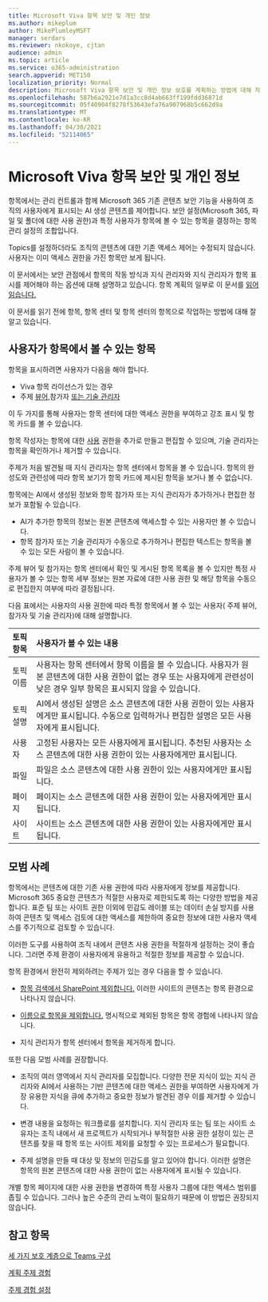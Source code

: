 ```yaml
---
title: Microsoft Viva 항목 보안 및 개인 정보
ms.author: mikeplum
author: MikePlumleyMSFT
manager: serdars
ms.reviewer: nkokoye, cjtan
audience: admin
ms.topic: article
ms.service: o365-administration
search.appverid: MET150
localization_priority: Normal
description: Microsoft Viva 항목 보안 및 개인 정보 보호를 계획하는 방법에 대해 자세히 알아보기
ms.openlocfilehash: 587b6a2921e7d1a3cc8d4ab663ff199fdd36871d
ms.sourcegitcommit: 05f40904f8278f53643efa76a907968b5c662d9a
ms.translationtype: MT
ms.contentlocale: ko-KR
ms.lasthandoff: 04/30/2021
ms.locfileid: "52114065"
---
```

# <a name="microsoft-viva-topics-security-and-privacy"></a>Microsoft Viva 항목 보안 및 개인 정보

항목에서는 관리 컨트롤과 함께 Microsoft 365 기존 콘텐츠 보안 기능을 사용하여 조직의 사용자에게 표시되는 AI 생성 콘텐츠를 제어합니다. 보안 설정(Microsoft 365, 파일 및 폴더에 대한 사용 권한)과 특정 사용자가 항목에 볼 수 있는 항목을 결정하는 항목 관리 설정의 조합입니다.

Topics를 설정하더라도 조직의 콘텐츠에 대한 기존 액세스 제어는 수정되지 않습니다. 사용자는 이미 액세스 권한을 가진 항목만 보게 됩니다.

이 문서에서는 보안 관점에서 항목의 작동 방식과 지식 관리자와 지식 관리자가 항목 표시를 제어해야 하는 옵션에 대해 설명하고 있습니다. 항목 계획의 일부로 이 문서를 [읽어 읽습니다.](plan-topic-experiences.md)

이 문서를 읽기 전에 항목, [](topic-center-overview.md)항목 센터 및 [](manage-topics.md) 항목 센터의 항목으로 작업하는 방법에 대해 잘 알고 있습니다. [](topic-experiences-overview.md)

## <a name="what-users-can-see-in-topics"></a>사용자가 항목에서 볼 수 있는 항목

항목을 표시하려면 사용자가 다음을 해야 합니다.

- Viva 항목 라이선스가 있는 경우
- 주제 [뷰어,](topic-experiences-knowledge-rules.md#change-who-can-see-topics-in-your-organization)참가자 [또는 기술 관리자](topic-experiences-user-permissions.md)

이 두 가지를 통해 사용자는 항목 센터에 대한 액세스 권한을 부여하고 강조 표시 및 항목 카드를 볼 수 있습니다.

항목 작성자는 항목에 대한 [사용](topic-experiences-user-permissions.md) 권한을 추가로 만들고 편집할 수 있으며, 기술 관리자는 항목을 확인하거나 제거할 수 있습니다.

주제가 처음 발견될 때 지식 관리자는 항목 센터에서 항목을 볼 수 있습니다. 항목의 완성도와 관련성에 따라 항목 보기가 항목 카드에 제시된 항목을 보거나 볼 수 없습니다.

항목에는 AI에서 생성된 정보와 항목 참가자 또는 지식 관리자가 추가하거나 편집한 정보가 포함될 수 있습니다.

- AI가 추가한 항목의 정보는 원본 콘텐츠에 액세스할 수 있는 사용자만 볼 수 있습니다.
- 항목 참가자 또는 기술 관리자가 수동으로 추가하거나 편집한 텍스트는 항목을 볼 수 있는 모든 사람이 볼 수 있습니다.

주제 뷰어 및 참가자는 항목 센터에서 확인 및 게시된 항목 목록을 볼 수 있지만 특정 사용자가 볼 수 있는 항목 세부 정보는 원본 자료에 대한 사용 권한 및 해당 항목을 수동으로 편집한지 여부에 따라 결정됩니다.

다음 표에서는 사용자의 사용 권한에 따라 특정 항목에서 볼 수 있는 사용자( 주제 뷰어, 참가자 및 기술 관리자)에 대해 설명합니다.

|토픽 항목|사용자가 볼 수 있는 내용|
|:---------|:------------------|
|토픽 이름|사용자는 항목 센터에서 항목 이름을 볼 수 있습니다. 사용자가 원본 콘텐츠에 대한 사용 권한이 없는 경우 또는 사용자에게 관련성이 낮은 경우 일부 항목은 표시되지 않을 수 있습니다.|
|토픽 설명|AI에서 생성된 설명은 소스 콘텐츠에 대한 사용 권한이 있는 사용자에게만 표시됩니다. 수동으로 입력하거나 편집한 설명은 모든 사용자에게 표시됩니다.|
|사용자|고정된 사용자는 모든 사용자에게 표시됩니다. 추천된 사용자는 소스 콘텐츠에 대한 사용 권한이 있는 사용자에게만 표시됩니다.|
|파일|파일은 소스 콘텐츠에 대한 사용 권한이 있는 사용자에게만 표시됩니다.|
|페이지|페이지는 소스 콘텐츠에 대한 사용 권한이 있는 사용자에게만 표시됩니다.|
|사이트|사이트는 소스 콘텐츠에 대한 사용 권한이 있는 사용자에게만 표시됩니다.|

## <a name="best-practices"></a>모범 사례

항목에서는 콘텐츠에 대한 기존 사용 권한에 따라 사용자에게 정보를 제공합니다. Microsoft 365 중요한 콘텐츠가 적절한 사용자로 제한되도록 하는 다양한 방법을 제공합니다. 표준 팀 또는 사이트 권한 이외에 민감도 레이블 [](../compliance/dlp-learn-about-dlp.md) 또는 데이터 손실 방지를 [](/azure/active-directory/governance/access-reviews-overview) 사용하여 콘텐츠 및 액세스 검토에 대한 액세스를 제한하여 중요한 정보에 대한 사용자 액세스를 주기적으로 검토할 수 있습니다. [](../compliance/sensitivity-labels.md)

이러한 도구를 사용하여 조직 내에서 콘텐츠 사용 권한을 적절하게 설정하는 것이 좋습니다. 그러면 주제 환경이 사용자에게 유용하고 적절한 정보를 제공할 수 있습니다.

항목 환경에서 완전히 제외하려는 주제가 있는 경우 다음을 할 수 있습니다.

- [항목 검색에서 SharePoint 제외합니다.](topic-experiences-discovery.md#select-sharepoint-topic-sources) 이러한 사이트의 콘텐츠는 항목 환경으로 나타나지 않습니다.

- [이름으로 항목을 제외합니다.](topic-experiences-discovery.md#exclude-topics-by-name) 명시적으로 제외된 항목은 항목 경험에 나타나지 않습니다.

- 지식 관리자가 항목 센터에서 항목을 제거하게 합니다.

또한 다음 모범 사례를 권장합니다.

- 조직의 여러 영역에서 지식 관리자를 모집합니다. 다양한 전문 지식이 있는 지식 관리자와 AI에서 사용하는 기반 콘텐츠에 대한 액세스 권한을 부여하면 사용자에게 가장 유용한 지식을 큐에 추가하고 중요한 정보가 발견된 경우 이를 제거할 수 있습니다.

- 변경 내용을 요청하는 워크플로를 설치합니다. 지식 관리자 또는 팀 또는 사이트 소유자는 조직 내에서 새 프로젝트가 시작되거나 부적절한 사용 권한 설정이 있는 콘텐츠를 찾을 때 항목 또는 사이트 제외를 요청할 수 있는 프로세스가 필요합니다.

- 주제 설명을 만들 때 대상 및 정보의 민감도를 알고 있어야 합니다. 이러한 설명은 항목의 원본 콘텐츠에 대한 사용 권한이 없는 사용자에게 표시될 수 있습니다.

개별 항목 페이지에 대한 사용 권한을 변경하여 특정 사용자 그룹에 대한 액세스 범위를 좁힐 수 있습니다. 그러나 높은 수준의 관리 노력이 필요하기 때문에 이 방법은 권장되지 않습니다.

## <a name="see-also"></a>참고 항목

[세 가지 보호 계층으로 Teams 구성](../solutions/configure-teams-three-tiers-protection.md)

[계획 주제 경험](plan-topic-experiences.md)

[주제 경험 설정](set-up-topic-experiences.md)
